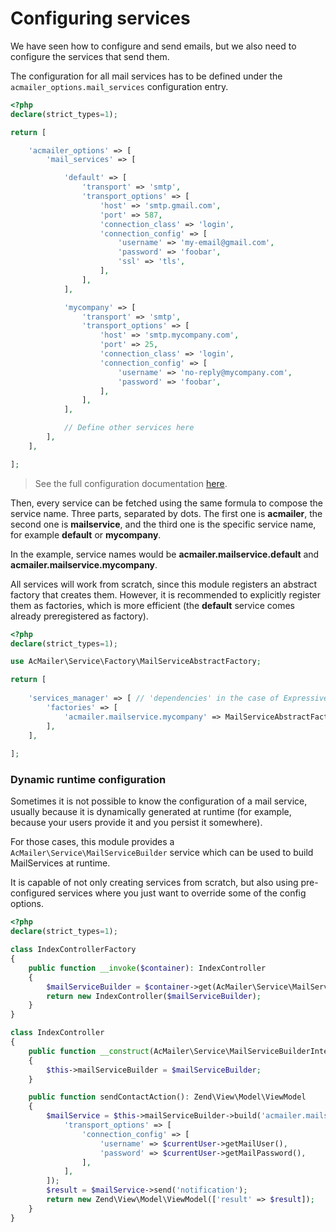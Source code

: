 # Configuring services

We have seen how to configure and send emails, but we also need to configure the services that send them.

The configuration for all mail services has to be defined under the `acmailer_options.mail_services` configuration entry.

```php
<?php
declare(strict_types=1);

return [

    'acmailer_options' => [
        'mail_services' => [

            'default' => [
                'transport' => 'smtp',
                'transport_options' => [
                    'host' => 'smtp.gmail.com',
                    'port' => 587,
                    'connection_class' => 'login',
                    'connection_config' => [
                        'username' => 'my-email@gmail.com',
                        'password' => 'foobar',
                        'ssl' => 'tls',
                    ],
                ],
            ],

            'mycompany' => [
                'transport' => 'smtp',
                'transport_options' => [
                    'host' => 'smtp.mycompany.com',
                    'port' => 25,
                    'connection_class' => 'login',
                    'connection_config' => [
                        'username' => 'no-reply@mycompany.com',
                        'password' => 'foobar',
                    ],
                ],
            ],

            // Define other services here
        ],
    ],

];
```

> See the full configuration documentation [here](/configuration-options).

Then, every service can be fetched using the same formula to compose the service name. Three parts, separated by dots. The first one is **acmailer**, the second one is **mailservice**, and the third one is the specific service name, for example **default** or **mycompany**.

In the example, service names would be **acmailer.mailservice.default** and **acmailer.mailservice.mycompany**.

All services will work from scratch, since this module registers an abstract factory that creates them. However, it is recommended to explicitly register them as factories, which is more efficient (the **default** service comes already preregistered as factory).

```php
<?php
declare(strict_types=1);

use AcMailer\Service\Factory\MailServiceAbstractFactory;

return [
    
    'services_manager' => [ // 'dependencies' in the case of Expressive
        'factories' => [
            'acmailer.mailservice.mycompany' => MailServiceAbstractFactory::class,
        ],
    ],
    
];
```

### Dynamic runtime configuration

Sometimes it is not possible to know the configuration of a mail service, usually because it is dynamically generated at runtime (for example, because your users provide it and you persist it somewhere).

For those cases, this module provides a `AcMailer\Service\MailServiceBuilder` service which can be used to build MailServices at runtime.

It is capable of not only creating services from scratch, but also using pre-configured services where you just want to override some of the config options.

```php
<?php
declare(strict_types=1);

class IndexControllerFactory
{
    public function __invoke($container): IndexController
    {
        $mailServiceBuilder = $container->get(AcMailer\Service\MailServiceBuilder::class);
        return new IndexController($mailServiceBuilder);
    }
}

class IndexController
{
    public function __construct(AcMailer\Service\MailServiceBuilderInterface $mailServiceBuilder)
    {
        $this->mailServiceBuilder = $mailServiceBuilder;
    }

    public function sendContactAction(): Zend\View\Model\ViewModel
    {
        $mailService = $this->mailServiceBuilder->build('acmailer.mailservice.default', [
            'transport_options' => [
                'connection_config' => [
                    'username' => $currentUser->getMailUser(),
                    'password' => $currentUser->getMailPassword(),
                ],
            ],
        ]);
        $result = $mailService->send('notification');
        return new Zend\View\Model\ViewModel(['result' => $result]);
    }
}
```
